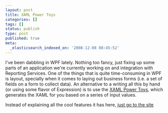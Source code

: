 ```yaml
---
layout: post
title: XAML Power Toys
categories: []
tags: []
status: publish
type: post
published: true
meta:
  _elasticsearch_indexed_on: '2008-12-08 08:45:52'
---
```

<p>I've been dabbling in WPF lately. Nothing too fancy, just fixing up some parts of an application we're currently working on and integration with Reporting Services. One of the things that is quite time-consuming in WPF is layout, specially when it comes to laying out business forms (i.e. a set of fields on a form to collect data). An alternative to a writing all this by hand (or using some flavor of Expression) is to use the <a href="http://karlshifflett.wordpress.com/xaml-power-toys/">XAML Power Toys</a>, which generates the XAML for you based on a series of input values. </p>  <p>Instead of explaining all the cool features it has here, <a href="http://karlshifflett.wordpress.com/xaml-power-toys/">just go to the site</a></p>
